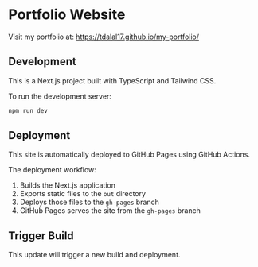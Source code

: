 # Portfolio Website

Visit my portfolio at: https://tdalal17.github.io/my-portfolio/

## Development

This is a Next.js project built with TypeScript and Tailwind CSS.

To run the development server:

```bash
npm run dev
```

## Deployment

This site is automatically deployed to GitHub Pages using GitHub Actions.

The deployment workflow:
1. Builds the Next.js application
2. Exports static files to the `out` directory
3. Deploys those files to the `gh-pages` branch
4. GitHub Pages serves the site from the `gh-pages` branch

## Trigger Build

This update will trigger a new build and deployment.